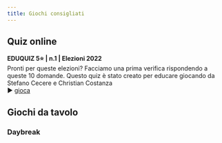 ```yaml
---
title: Giochi consigliati
---
```




## Quiz online
**EDUQUIZ 5⭐️ | n.1 | Elezioni 2022**  
Pronti per queste elezioni? Facciamo una prima verifica rispondendo a queste 10 domande.
Questo quiz è stato creato per educare giocando da Stefano Cecere e Christian Costanza   
▶️ [gioca](https://docs.google.com/forms/d/e/1FAIpQLSetlC11ctJzjZBJEymMnGuzlkWJ3NvUNJ8zBI8-uyu67VYPuw/viewform)



## Giochi da tavolo
### Daybreak
